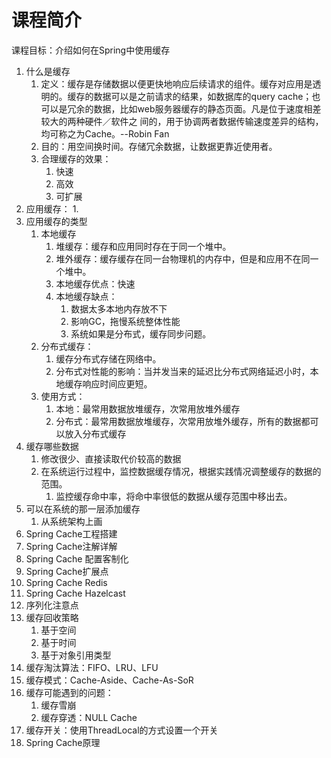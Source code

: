 # 课程简介

课程目标：介绍如何在Spring中使用缓存

1. 什么是缓存
   1. 定义：缓存是存储数据以便更快地响应后续请求的组件。缓存对应用是透明的。缓存的数据可以是之前请求的结果，如数据库的query cache；也可以是冗余的数据，比如web服务器缓存的静态页面。凡是位于速度相差较大的两种硬件／软件之
      间的，用于协调两者数据传输速度差异的结构，均可称之为Cache。--Robin Fan
   2. 目的：用空间换时间。存储冗余数据，让数据更靠近使用者。
   3. 合理缓存的效果：
      1. 快速
      2. 高效
      3. 可扩展
2. 应用缓存：
   1. 
3. 应用缓存的类型
   1. 本地缓存
      1. 堆缓存：缓存和应用同时存在于同一个堆中。
      2. 堆外缓存：缓存缓存在同一台物理机的内存中，但是和应用不在同一个堆中。
      3. 本地缓存优点：快速
      4. 本地缓存缺点：
         1. 数据太多本地内存放不下
         2. 影响GC，拖慢系统整体性能
         3. 系统如果是分布式，缓存同步问题。
   2. 分布式缓存：
      1. 缓存分布式存储在网络中。
      2. 分布式对性能的影响：当并发当来的延迟比分布式网络延迟小时，本地缓存响应时间应更短。
   3. 使用方式：
      1. 本地：最常用数据放堆缓存，次常用放堆外缓存
      2. 分布式：最常用数据放堆缓存，次常用放堆外缓存，所有的数据都可以放入分布式缓存
4. 缓存哪些数据
   1. 修改很少、直接读取代价较高的数据
   2. 在系统运行过程中，监控数据缓存情况，根据实践情况调整缓存的数据的范围。
      1. 监控缓存命中率，将命中率很低的数据从缓存范围中移出去。
5. 可以在系统的那一层添加缓存
   1. 从系统架构上画
6. Spring Cache工程搭建
7. Spring Cache注解详解
8. Spring Cache 配置客制化
9. Spring Cache扩展点
10. Spring Cache Redis
11. Spring Cache Hazelcast
12. 序列化注意点
13. 缓存回收策略
    1. 基于空间
    2. 基于时间
    3. 基于对象引用类型
14. 缓存淘汰算法：FIFO、LRU、LFU
15. 缓存模式：Cache-Aside、Cache-As-SoR
16. 缓存可能遇到的问题：
    1. 缓存雪崩
    2. 缓存穿透：NULL Cache
17. 缓存开关：使用ThreadLocal的方式设置一个开关
18. Spring Cache原理



